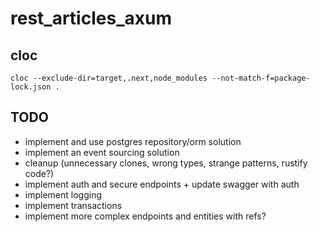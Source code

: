 # rest_articles_axum

## cloc

`cloc --exclude-dir=target,.next,node_modules --not-match-f=package-lock.json .`

## TODO

- implement and use postgres repository/orm solution
- implement an event sourcing solution
- cleanup (unnecessary clones, wrong types, strange patterns, rustify code?)
- implement auth and secure endpoints + update swagger with auth
- implement logging
- implement transactions
- implement more complex endpoints and entities with refs?
